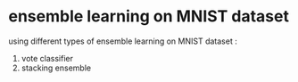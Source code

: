 # ensemble learning on MNIST dataset
using different types of ensemble learning on MNIST dataset :
1. vote classifier
2. stacking ensemble
